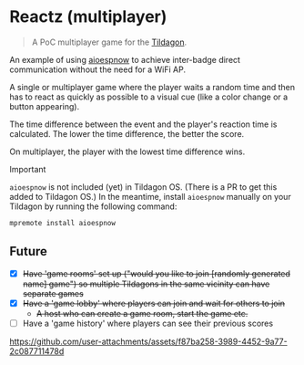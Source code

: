 # Reactz (multiplayer)

> A PoC multiplayer game for the [Tildagon](https://tildagon.badge.emfcamp.org/).

An example of using [aioespnow](https://docs.micropython.org/en/latest/library/espnow.html) to achieve inter-badge direct communication without the need for a WiFi AP.

A single or multiplayer game where the player waits a random time and then has to react as quickly as possible to a visual cue (like a color change or a button appearing).

The time difference between the event and the player's reaction time is calculated. The lower the time difference, the better the score.

On multiplayer, the player with the lowest time difference wins.

> [!IMPORTANT]  
> `aioespnow` is not included (yet) in Tildagon OS. (There is a PR to get this added to Tildagon OS.)
> In the meantime, install `aioespnow` manually on your Tildagon by running the following command:
>
> ```bash
> mpremote install aioespnow
> ```

## Future

- [x] ~~Have 'game rooms' set up ("would you like to join [randomly generated name] game") so multiple Tildagons in the same vicinity can have separate games~~
- [x] ~~Have a 'game lobby' where players can join and wait for others to join~~
  - ~~A host who can create a game room, start the game etc.~~
- [ ] Have a 'game history' where players can see their previous scores

https://github.com/user-attachments/assets/f87ba258-3989-4452-9a77-2c087711478d
